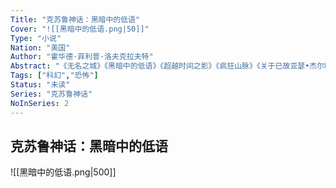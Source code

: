 ```yaml
---
Title: "克苏鲁神话：黑暗中的低语"
Cover: "![[黑暗中的低语.png|50]]"
Type: "小说"
Nation: "美国"
Author: "霍华德·菲利普·洛夫克拉夫特"
Abstract: "《无名之城》《黑暗中的低语》《超越时间之影》《疯狂山脉》《关于已故亚瑟•杰尔敏及其家系的事实》"
Tags: ["科幻","恐怖"]
Status: "未读"
Series: "克苏鲁神话"
NoInSeries: 2
---
```

## 克苏鲁神话：黑暗中的低语
![[黑暗中的低语.png|500]]
